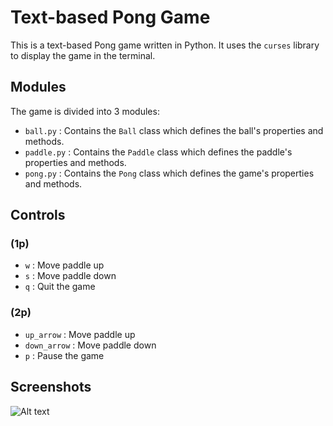 # Text-based Pong Game

This is a text-based Pong game written in Python. It uses the `curses` library to display the game in the terminal.

## Modules

The game is divided into 3 modules:

- `ball.py` : Contains the `Ball` class which defines the ball's properties and methods.
- `paddle.py` : Contains the `Paddle` class which defines the paddle's properties and methods.
- `pong.py` : Contains the `Pong` class which defines the game's properties and methods.

## Controls

### (1p)

- `w` : Move paddle up
- `s` : Move paddle down
- `q` : Quit the game

### (2p)

- `up_arrow` : Move paddle up
- `down_arrow` : Move paddle down
- `p` : Pause the game

## Screenshots

![Alt text](/screenshots/pong.png?raw=true "Pong Game")
